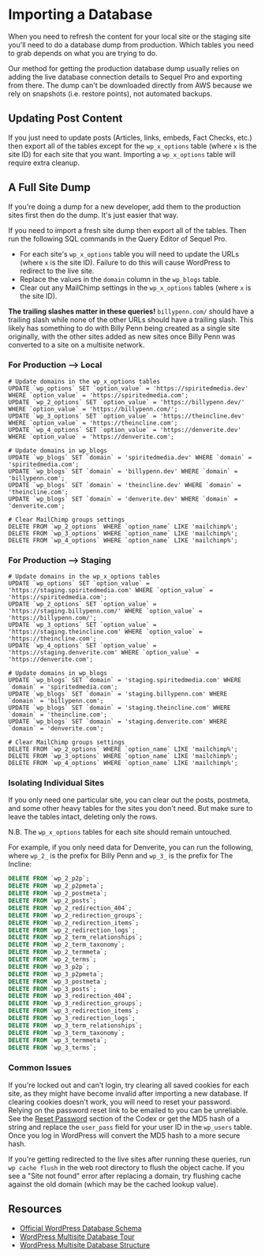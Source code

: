 # Importing a Database

When you need to refresh the content for your local site or the staging site
you'll need to do a database dump from production. Which tables you need to grab
depends on what you are trying to do.

Our method for getting the production database dump usually relies on adding the
live database connection details to Sequel Pro and exporting from there. The
dump can't be downloaded directly from AWS because we rely on snapshots (i.e.
restore points), not automated backups.

## Updating Post Content

If you just need to update posts (Articles, links, embeds, Fact Checks, etc.)
then export all of the tables except for the `wp_x_options` table (where `x` is
the site ID) for each site that you want. Importing a `wp_x_options` table will
require extra cleanup.

## A Full Site Dump

If you're doing a dump for a new developer, add them to the production sites
first then do the dump. It's just easier that way.

If you need to import a fresh site dump then export all of the tables. Then run
the following SQL commands in the Query Editor of Sequel Pro.

- For each site's `wp_x_options` table you will need to update the URLs (where
  `x` is the site ID). Failure to do this will cause WordPress to redirect to
  the live site.
- Replace the values in the `domain` column in the `wp_blogs` table.
- Clear out any MailChimp settings in the `wp_x_options` tables (where `x` is
  the site ID).

**The trailing slashes matter in these queries!** `billypenn.com/` should have a
trailing slash while none of the other URLs should have a trailing slash. This
likely has something to do with Billy Penn being created as a single site
originally, with the other sites added as new sites once Billy Penn was
converted to a site on a multisite network.

### For Production --> Local

```
# Update domains in the wp_x_options tables
UPDATE `wp_options` SET `option_value` = 'https://spiritedmedia.dev' WHERE `option_value` = 'https://spiritedmedia.com';
UPDATE `wp_2_options` SET `option_value` = 'https://billypenn.dev/' WHERE `option_value` = 'https://billypenn.com/';
UPDATE `wp_3_options` SET `option_value` = 'https://theincline.dev' WHERE `option_value` = 'https://theincline.com';
UPDATE `wp_4_options` SET `option_value` = 'https://denverite.dev' WHERE `option_value` = 'https://denverite.com';

# Update domains in wp_blogs
UPDATE `wp_blogs` SET `domain` = 'spiritedmedia.dev' WHERE `domain` = 'spiritedmedia.com';
UPDATE `wp_blogs` SET `domain` = 'billypenn.dev' WHERE `domain` = 'billypenn.com';
UPDATE `wp_blogs` SET `domain` = 'theincline.dev' WHERE `domain` = 'theincline.com';
UPDATE `wp_blogs` SET `domain` = 'denverite.dev' WHERE `domain` = 'denverite.com';

# Clear MailChimp groups settings
DELETE FROM `wp_2_options` WHERE `option_name` LIKE 'mailchimp%';
DELETE FROM `wp_3_options` WHERE `option_name` LIKE 'mailchimp%';
DELETE FROM `wp_4_options` WHERE `option_name` LIKE 'mailchimp%';
```

### For Production --> Staging
```
# Update domains in the wp_x_options tables
UPDATE `wp_options` SET `option_value` = 'https://staging.spiritedmedia.com' WHERE `option_value` = 'https://spiritedmedia.com';
UPDATE `wp_2_options` SET `option_value` = 'https://staging.billypenn.com/' WHERE `option_value` = 'https://billypenn.com/';
UPDATE `wp_3_options` SET `option_value` = 'https://staging.theincline.com' WHERE `option_value` = 'https://theincline.com';
UPDATE `wp_4_options` SET `option_value` = 'https://staging.denverite.com' WHERE `option_value` = 'https://denverite.com';

# Update domains in wp_blogs
UPDATE `wp_blogs` SET `domain` = 'staging.spiritedmedia.com' WHERE `domain` = 'spiritedmedia.com';
UPDATE `wp_blogs` SET `domain` = 'staging.billypenn.com' WHERE `domain` = 'billypenn.com';
UPDATE `wp_blogs` SET `domain` = 'staging.theincline.com' WHERE `domain` = 'theincline.com';
UPDATE `wp_blogs` SET `domain` = 'staging.denverite.com' WHERE `domain` = 'denverite.com';

# Clear MailChimp groups settings
DELETE FROM `wp_2_options` WHERE `option_name` LIKE 'mailchimp%';
DELETE FROM `wp_3_options` WHERE `option_name` LIKE 'mailchimp%';
DELETE FROM `wp_4_options` WHERE `option_name` LIKE 'mailchimp%';
```


### Isolating Individual Sites

If you only need one particular site, you can clear out the posts, postmeta, and
some other heavy tables for the sites you don't need. But make sure to leave the
tables intact, deleting only the rows.

N.B. The `wp_x_options` tables for each site should remain untouched.

For example, if you only need data for Denverite, you can run the following,
where `wp_2_` is the prefix for Billy Penn and `wp_3_` is the prefix for The
Incline:

```sql
DELETE FROM `wp_2_p2p`;
DELETE FROM `wp_2_p2pmeta`;
DELETE FROM `wp_2_postmeta`;
DELETE FROM `wp_2_posts`;
DELETE FROM `wp_2_redirection_404`;
DELETE FROM `wp_2_redirection_groups`;
DELETE FROM `wp_2_redirection_items`;
DELETE FROM `wp_2_redirection_logs`;
DELETE FROM `wp_2_term_relationships`;
DELETE FROM `wp_2_term_taxonomy`;
DELETE FROM `wp_2_termmeta`;
DELETE FROM `wp_2_terms`;
DELETE FROM `wp_3_p2p`;
DELETE FROM `wp_3_p2pmeta`;
DELETE FROM `wp_3_postmeta`;
DELETE FROM `wp_3_posts`;
DELETE FROM `wp_3_redirection_404`;
DELETE FROM `wp_3_redirection_groups`;
DELETE FROM `wp_3_redirection_items`;
DELETE FROM `wp_3_redirection_logs`;
DELETE FROM `wp_3_term_relationships`;
DELETE FROM `wp_3_term_taxonomy`;
DELETE FROM `wp_3_termmeta`;
DELETE FROM `wp_3_terms`;
```


### Common Issues

If you're locked out and can't login, try clearing all saved cookies for each
site, as they might have become invalid after importing a new database. If
clearing cookies doesn't work, you will need to reset your password. Relying on
the password reset link to be emailed to you can be unreliable. See the [Reset Password](https://codex.wordpress.org/Resetting_Your_Password) section of the
Codex or get the MD5 hash of a string and replace the `user_pass` field for your
user ID in the `wp_users` table. Once you log in WordPress will convert the MD5
hash to a more secure hash.

If you're getting redirected to the live sites after running these queries, run
`wp cache flush` in the web root directory to flush the object cache. If you see
a "Site not found" error after replacing a domain, try flushing cache against
the old domain (which may be the cached lookup value).

## Resources
 - [Official WordPress Database Schema](https://codex.wordpress.org/Database_Description)
 - [WordPress Multisite Database Tour](https://deliciousbrains.com/wordpress-multisite-database-tour/)
 - [WordPress Multisite Database Structure](https://rudrastyh.com/wordpress-multisite/database-tutorial.html)
